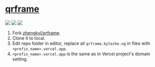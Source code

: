 # [qrframe](https://github.com/zhengkyl/qrframe)

![](https://img.shields.io/github/license/zhengkyl/qrframe?style=flat-square) ![](https://img.shields.io/github/last-commit/scillidan/qrframe/master?label=last%20commit%20(fork)&style=flat-square) ![](https://img.shields.io/badge/Vercel-black?style=flat&logo=Vercel&logoColor=white)

1. Fork [zhengkyl/qrframe](https://github.com/zhengkyl/qrframe).
2. Clone it to local.
3. Edit repo folder in editor, replace all `qrframe.kylezhe.ng` in files with `<prefix_name>.vercel.app`.
4. `<prefix_name>.vercel.app` is the same as in Vercel project's domain setting.